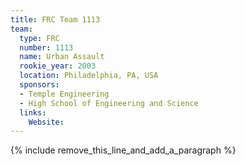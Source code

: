 ```yaml
---
title: FRC Team 1113
team:
  type: FRC
  number: 1113
  name: Urban Assault
  rookie_year: 2003
  location: Philadelphia, PA, USA
  sponsors:
  - Temple Engineering
  - High School of Engineering and Science
  links:
    Website:
---
```


{% include remove_this_line_and_add_a_paragraph %}